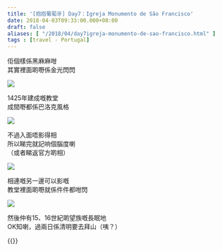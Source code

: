 ```yaml
---
title: '[抱抱葡萄牙] Day7：Igreja Monumento de São Francisco'
date: 2018-04-03T09:33:00.000+08:00
draft: false
aliases: [ "/2018/04/day7igreja-monumento-de-sao-francisco.html" ]
tags : [travel - Portugal]
---
```


佢個樣係黑麻麻咁  
其實裡面啲嘢係金光閃閃  

![](/images/portugal7b.jpg)

1425年建成嘅教堂  
成間嘢都係巴洛克風格  

![](/images/portugal7b1.jpg)

不過入面唔影得相  
所以睇完就記响個腦度喇  
（或者睇返官方啲相）  

![](/images/portugal7b2.jpg)

相連嘅另一邊可以影嘅  
教堂裡面啲嘢就係件件都咁閃  

![](/images/portugal7b3.jpg)

然後仲有15、16世紀啲望族嘅長眠地  
OK知喇，過兩日係清明要去拜山（咦？）  
  

{{<portugal>}}  
